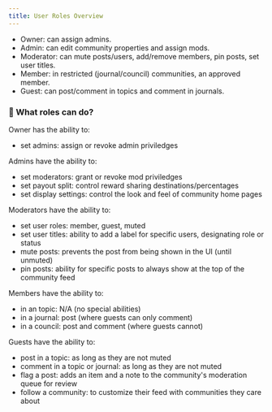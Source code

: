 ```yaml
---
title: User Roles Overview
---
```


- Owner: can assign admins.
- Admin: can edit community properties and assign mods.
- Moderator: can mute posts/users, add/remove members, pin posts, set user titles.
- Member: in restricted (journal/council) communities, an approved member.
- Guest: can post/comment in topics and comment in journals.

### 🔐 What roles can do?

Owner has the ability to:

- set admins: assign or revoke admin priviledges

Admins have the ability to:

- set moderators: grant or revoke mod priviledges
- set payout split: control reward sharing destinations/percentages
- set display settings: control the look and feel of community home pages

Moderators have the ability to:

- set user roles: member, guest, muted
- set user titles: ability to add a label for specific users, designating role or status
- mute posts: prevents the post from being shown in the UI (until unmuted)
- pin posts: ability for specific posts to always show at the top of the community feed

Members have the ability to:

- in an topic: N/A (no special abilities)
- in a journal: post (where guests can only comment)
- in a council: post and comment (where guests cannot)

Guests have the ability to:

- post in a topic: as long as they are not muted
- comment in a topic or journal: as long as they are not muted
- flag a post: adds an item and a note to the community's moderation queue for review
- follow a community: to customize their feed with communities they care about

